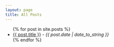 ```yaml
---
layout: page
title: All Posts
---
```


<div class="posts">
  <ul>
    {% for post in site.posts %}
      <li>
        <a href="{{ post.url }}">{{ post.title }}</a> - <i>{{ post.date | date_to_string }}</i>
      </li>
    {% endfor %}
  </ul>
</div>
